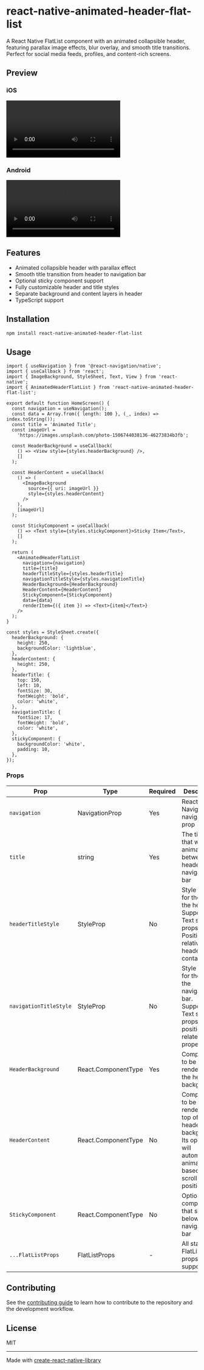 # react-native-animated-header-flat-list

A React Native FlatList component with an animated collapsible header, featuring parallax image effects, blur overlay, and smooth title transitions. Perfect for social media feeds, profiles, and content-rich screens.

## Preview

### iOS

![iOS](./assets/iOS.mp4)

### Android

![Android](./assets/Android.mp4)

## Features

- Animated collapsible header with parallax effect
- Smooth title transition from header to navigation bar
- Optional sticky component support
- Fully customizable header and title styles
- Separate background and content layers in header
- TypeScript support

## Installation

```sh
npm install react-native-animated-header-flat-list
```

## Usage

```tsx
import { useNavigation } from '@react-navigation/native';
import { useCallback } from 'react';
import { ImageBackground, StyleSheet, Text, View } from 'react-native';
import { AnimatedHeaderFlatList } from 'react-native-animated-header-flat-list';

export default function HomeScreen() {
  const navigation = useNavigation();
  const data = Array.from({ length: 100 }, (_, index) => index.toString());
  const title = 'Animated Title';
  const imageUrl =
    'https://images.unsplash.com/photo-1506744038136-46273834b3fb';

  const HeaderBackground = useCallback(
    () => <View style={styles.headerBackground} />,
    []
  );

  const HeaderContent = useCallback(
    () => (
      <ImageBackground
        source={{ uri: imageUrl }}
        style={styles.headerContent}
      />
    ),
    [imageUrl]
  );

  const StickyComponent = useCallback(
    () => <Text style={styles.stickyComponent}>Sticky Item</Text>,
    []
  );

  return (
    <AnimatedHeaderFlatList
      navigation={navigation}
      title={title}
      headerTitleStyle={styles.headerTitle}
      navigationTitleStyle={styles.navigationTitle}
      HeaderBackground={HeaderBackground}
      HeaderContent={HeaderContent}
      StickyComponent={StickyComponent}
      data={data}
      renderItem={({ item }) => <Text>{item}</Text>}
    />
  );
}

const styles = StyleSheet.create({
  headerBackground: {
    height: 250,
    backgroundColor: 'lightblue',
  },
  headerContent: {
    height: 250,
  },
  headerTitle: {
    top: 150,
    left: 10,
    fontSize: 30,
    fontWeight: 'bold',
    color: 'white',
  },
  navigationTitle: {
    fontSize: 17,
    fontWeight: 'bold',
    color: 'white',
  },
  stickyComponent: {
    backgroundColor: 'white',
    padding: 10,
  },
});
```

### Props

| Prop                   | Type                 | Required | Description                                                                                                               |
| -------------------    | -------------------  | -------- | ------------------------------------------------------------------------------------------------------------------------- |
| `navigation`           | NavigationProp<any>  | Yes      | React Navigation navigation prop                                                                                          |
| `title`                | string               | Yes      | The title text that will animate between header and navigation bar                                                        |
| `headerTitleStyle`     | StyleProp<TextStyle> | No       | Style object for the title in the header. Supports all Text style props. Position is relative to header container         |
| `navigationTitleStyle` | StyleProp<TextStyle> | No       | Style object for the title in the navigation bar. Supports all Text style props except position-related properties        |
| `HeaderBackground`     | React.ComponentType  | Yes      | Component to be rendered as the header background                                                                         |
| `HeaderContent`        | React.ComponentType  | No       | Component to be rendered on top of the header background. Its opacity will automatically animate based on scroll position |
| `StickyComponent`      | React.ComponentType  | No       | Optional component that sticks below the navigation bar                                                                   |
| `...FlatListProps`     | FlatListProps        | -        | All standard FlatList props are supported                                                                                 |

## Contributing

See the [contributing guide](CONTRIBUTING.md) to learn how to contribute to the repository and the development workflow.

## License

MIT

---

Made with [create-react-native-library](https://github.com/callstack/react-native-builder-bob)
